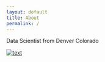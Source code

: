 ```yaml
---
layout: default
title: About
permalink: /
---
```


Data Scientist from Denver Colorado 

[![text](https://img.shields.io/badge/LinkedIn-0077B5?style=for-the-badge&logo=linkedin&logoColor=white)](https://www.linkedin.com/in/michaellouisdyer/)

